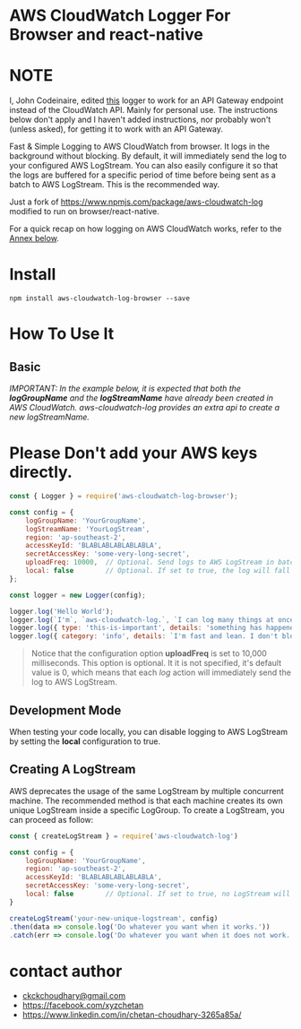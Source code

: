 # AWS CloudWatch Logger For Browser and react-native

# NOTE
I, John Codeinaire, edited [this](https://github.com/ckckchoudhary/aws-cloudwatch-logger-browser) logger to work for an API Gateway endpoint instead of the CloudWatch API. Mainly for personal use. The instructions below don't apply and I haven't added instructions, nor probably won't (unless asked), for getting it to work with an API Gateway.

Fast & Simple Logging to AWS CloudWatch from browser. It logs in the background without blocking. By default, it will immediately send the log to your configured AWS LogStream. You can also easily configure it so that the logs are buffered for a specific period of time before being sent as a batch to AWS LogStream. This is the recommended way.

Just a fork of https://www.npmjs.com/package/aws-cloudwatch-log modified to run on browser/react-native.

For a quick recap on how logging on AWS CloudWatch works, refer to the [Annex below](#annex-short-explanation-about-logs-in-aws-cloudwatch).

# Install
```
npm install aws-cloudwatch-log-browser --save
```

# How To Use It
## Basic
_IMPORTANT: In the example below, it is expected that both the __logGroupName__ and the __logStreamName__ have already been created in AWS CloudWatch. aws-cloudwatch-log provides an extra api to create a new logStreamName._

# Please Don't add your AWS keys directly.

```js
const { Logger } = require('aws-cloudwatch-log-browser');

const config = {
	logGroupName: 'YourGroupName',
	logStreamName: 'YourLogStream',
	region: 'ap-southeast-2',
	accessKeyId: 'BLABLABLABLABLABLA',
	secretAccessKey: 'some-very-long-secret',
	uploadFreq: 10000, 	// Optional. Send logs to AWS LogStream in batches after 10 seconds intervals.
	local: false 		// Optional. If set to true, the log will fall back to the standard 'console.log'.
};

const logger = new Logger(config);

logger.log('Hello World');
logger.log(`I'm`, `aws-cloudwatch-log.`, `I can log many things at once, as well as objects as follow:`);
logger.log({ type: 'this-is-important', details: 'something has happened!' });
logger.log({ category: 'info', details: `I'm fast and lean. I don't block, and everything happens in the background!` });
```

> Notice that the configuration option __uploadFreq__ is set to 10,000 milliseconds. This option is optional. It it is not specified, it's default value is 0, which means that each _log_ action will immediately send the log to AWS LogStream.

## Development Mode
When testing your code locally, you can disable logging to AWS LogStream by setting the __local__ configuration to true.

## Creating A LogStream
AWS deprecates the usage of the same LogStream by multiple concurrent machine. The recommended method is that each machine creates its own unique LogStream inside a specific LogGroup. To create a LogStream, you can proceed as follow:

```js
const { createLogStream } = require('aws-cloudwatch-log')

const config = {
	logGroupName: 'YourGroupName',
	region: 'ap-southeast-2',
	accessKeyId: 'BLABLABLABLABLABLA',
	secretAccessKey: 'some-very-long-secret',
	local: false 		// Optional. If set to true, no LogStream will be created.
}

createLogStream('your-new-unique-logstream', config)
.then(data => console.log('Do whatever you want when it works.'))
.catch(err => console.log('Do whatever you want when it does not work.'))
```

# contact author
- ckckchoudhary@gmail.com
- https://facebook.com/xyzchetan
- https://www.linkedin.com/in/chetan-choudhary-3265a85a/

